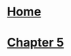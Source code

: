 <body>
  <h1><a href="index1.html">Home</a>
  <h1><a href="chapter4.html>Chapter 4</a></h1>
  <h1><a href="chapter5.html>Chapter 5</a></h1>
  <h1><a href="groupproject.html>Group Project</a></h1>
</body>
